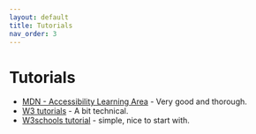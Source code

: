 ```yaml
---
layout: default
title: Tutorials
nav_order: 3
---
```

# Tutorials

* [MDN - Accessibility Learning Area](https://developer.mozilla.org/en-US/docs/Learn/Accessibility) - Very good and thorough.
* [W3 tutorials](https://www.w3.org/WAI/tutorials/) - A bit technical.
* [W3schools tutorial](https://www.w3schools.com/accessibility/) - simple, nice to start with.

 

 
 